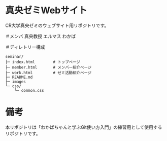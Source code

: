 # 真央ゼミWebサイト

CR大学真央ゼミのウェブサイト用リポジトリです。

＃メンバ
真央教授
エルマス
わかば

＃ディレトリー構成　
```
seminar/
├─ index.html        # トップページ
├─ member.html       # メンバー紹介ページ
├─ work.html         # ゼミ活動紹介ページ
├─ README.md
├─ images
└─ css/
    └─ common.css
```

# 備考
本リポジトリは「わかばちゃんと学ぶGit使い方入門」の練習用として使用するリポジトリです。
